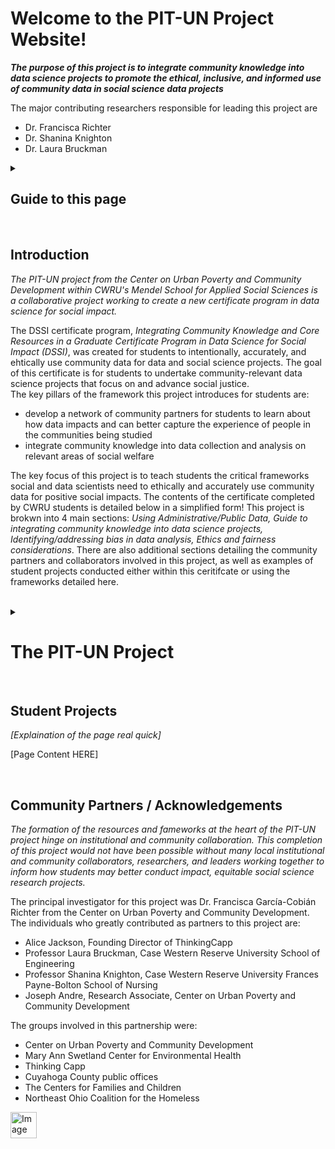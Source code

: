 <html>

<body>
  
<h1> Welcome to the PIT-UN Project Website! </h1>
<p> <b><i> The purpose of this project is to integrate community knowledge into data science projects to promote the ethical, inclusive, and informed use of community data in social science data projects </i></b> </p>
  
<p> The major contributing researchers responsible for leading this project are 
<ul>
<li>Dr. Francisca Richter</li>
<li>Dr. Shanina Knighton</li>
<li>Dr. Laura Bruckman</li>
</ul>
</p>

 <details><summary><h2> Guide to this page </h2></summary> 
  <p> The contents of this page are as ordered: 
    <ol type = "1">
      <li><a href = "#intro_section">Introduction to PIT-UN</a></li>
      <li><a href = "#sources_section">Using Administrative/Public Data</a></li> 
      <li><a href = "#ResQs_section">Guide to Integrating Community Knowledge</a></li>
      <li><a href = "#UData_section">Identifying/Addressing Bias in Data Analysis</a></li>
      <li><a href = "#ethics_section">Ethics and Fairness Considerations</a></li>
      <li><a href = "#Student_Pro_section">Student Projects</a></li>
      <li><a href = "#comm_partners_section">Community Partners / Acknowledgements</a></li>
    </ol>
    </p>
  </details>
  <br>

<h2>Introduction <a name = "intro_section"></a></h2>
  <p> <i> The PIT-UN project from the Center on Urban Poverty and Community Development within CWRU's Mendel School for Applied Social Sciences is a collaborative project working to create a new certificate program in data science for social impact. </i> </p>
    <p> The DSSI certificate program, <i>Integrating Community Knowledge and Core Resources in a Graduate Certificate Program in Data Science
for Social Impact (DSSI)</i>, was created for students to intentionally, accurately, and ehtically use community data for data and social science projects. The goal of this certificate is for students to undertake community-relevant data science projects that focus on and advance social justice. <br>
  The key pillars of the framework this project introduces for students are:
  <ul>
    <li>develop a network of community partners for students to learn about how data impacts and can better capture the experience of people in the communities being studied</li>
    <li>integrate community knowledge into data collection and analysis on relevant areas of social welfare</li>
  </ul>
  The key focus of this project is to teach students the critical frameworks social and data scientists need to ethically and accurately use community data for positive social impacts. The contents of the certificate completed by CWRU students is detailed below in a simplified form! This project is brokwn into 4 main sections: <i>Using Administrative/Public Data, Guide to integrating community knowledge into data science projects, Identifying/addressing bias in data analysis, Ethics and fairness considerations</i>. There are also additional sections detailing the community partners and collaborators involved in this project, as well as examples of student projects conducted either within this ceritifcate or using the frameworks detailed here. 
</p>

<br>
<details><summary><h1> The PIT-UN Project </h1></summary> 
<h2><a name = "sources_section">Using Administrative/Public Data</a></h2>
  <p> <i> Here we provide databases and individual data sets on topics of interest for different social science data projects </i> </p>
    <p> Finding what data you want to work with is one of the most crucial steps in the reseach process. Many datasets are private or non public-access data sets which can only be accessed via a permission request and an IRB. 
      <br><br> To make the data collection process easier, we have compiled a list of databases and wesbites that offer publicly available data. The best sites for a wide variety of data for social science projects are below, as are data sets available by topic!
      <br><br> <b>General Data Platforms:</b>
      <ul>
        <li><a href = "https://data.world/">Data World</a> - an open source data platform that has a large collaborative data community with access to online data sets</li>
        <li><a href = "https://www.kaggle.com/datasets">Kaggle</a> - an open source data platform that has free access to a wide variety of data sets </li>
       <li><a href = "https://data.gov/">Data.gov</a> - the US government's open data platform</li>
        <li><a href = "https://cloud.google.com/datasets">Google Cloud</a> - Google Cloud's publicly available data sets</li>
      <li><a href="https://www.nature.com/sdata/policies/repositories#broad-earth-env">Nature's Scientific Data respository</a> - a collection of publicily available databases on social, environmental, health, and hard sciences</li>
  </ul>
      
      <br><details><summary><b>Homelessness</b></summary>
      <ul>
        <li><a href = "https://catalog.data.gov/dataset?tags=homeless">Data.Goc homeslessness data sets</a></li>
        <li><a href = "https://evictionlab.org/eviction-tracking/">Eviction Lab data</a></li>
        <li><a href = "https://datahub.io/gavram/homelessness">Data Hub homelessness data sets</a></li>
        <li><a href = "https://data.world/datasets/homelessness">Data World homelessness data sets</a></li>
        <li><a href = "https://nche.ed.gov/data-collection/">National Center for Homeless Education data</a></li>
        </ul>
      </details>
  
  <br><details><summary><b>Food Insecurity</b></summary>
  <ul>
      <li><a href="https://data.nal.usda.gov/dataset/food-security-united-states-0">US Department of Agriculture food insecurity data </a></li>
      <li><a href="https://www.census.gov/data/datasets/time-series/demo/cps/cps-supp_cps-repwgt/cps-food-security.html">US Census food insecurity data </a></li>
      <li><a href="https://catalog.data.gov/dataset/food-security-in-the-united-states">Economics Research Service food insecurity data </a></li>
      <li><a href="https://data.world/datasets/food-security">Data World food insecurity data </a></li>
    </ul>
    </details>
  
      <br><details><summary><b>Early Childhood Data</b></summary>
      <ul>
      <li><a href="https://ectacenter.org/portal/ecdata.asp">ECTA childhood data sources - this is a database containing lots of sites where you can access early childhood data </a></li>
      <li><a href="https://www.cdc.gov/ncbddd/childdevelopment/data.html">CDC Child Development data </a></li>
      <li><a href="https://www.childandfamilydataarchive.org/cfda/pages/cfda/index.html">University of Michigan Child and Family Data Archive </a></li>
      </ul>
      </details>

      <br><details><summary><b> Child Welfare Data</b></summary>
      <ul>
      <li><a href="http://childwelfaresparc.org/wp-content/uploads/2014/09/Knowing-the-Numbers.pdf">SPARC Overview on Accessing and Using Child Welfare Data </a></li>
      <li><a href="https://www.childwelfare.gov/topics/systemwide/statistics/">Child Welfare Information Gateway - US Department of Health & Human Services </a></li>
      <li><a href="https://www.acf.hhs.gov/cb/data-research">Children's Bureau data and research </a></li>
      </ul>
      </details>

      
      <br><details><summary><b>Earth/Nature Data</b></summary>
      <ul>
      <li><a href="https://www.earthdata.nasa.gov/">NASA Earth Data </a></li>
      <li><a href="https://gisgeography.com/natural-earth-data-free-gis-public/">GIS Geography Natural Earth Data </a></li>
      </ul>
     </details>
  </p>

<h2>Guide to Integrating Community Knowledge<a name = "ResQs_section"></a></h2>
  <p> <i> [Explaination of the page real quick] </i> </p>
    <p> [Page Content HERE] </p>

<h2>Identifying/Addressing Bias in Data Analysis<a name = "UData_section"></a></h2>
  <p> <i> [Explaination of the page real quick] </i> </p>
    
  <h4>C&P Modeling</h4>
  <p>[Content]<br><br>
  <b>Topic-Specific Examples:</b>
  <details><summary><b>Homelessness</b></summary>
    [content]
     </details>
  <details><summary><b>SNAP & WIC</b></summary>
    [content]
     </details>
  </p>
  
  
<h2>Ethics and Fairness Considerations<a name = "ethics_section"></a></h2>
  <p> <i> [Explaination of the page real quick] </i> </p>
    <p> [Page Content HERE] </p>
</details>
  
  
<br>  
<h2>Student Projects<a name = "Student_Pro_section"></a></h2>
  <p> <i> [Explaination of the page real quick] </i> </p>
    <p> [Page Content HERE] </p>

<br>
<h2>Community Partners / Acknowledgements <a name = "comm_partners_section"></a></h2>
  <p> <i> The formation of the resources and fameworks at the heart of the PIT-UN project hinge on institutional and community collaboration. This completion of this project would not have been possible without many local institutional and community collaborators, researchers, and leaders working together to inform how students may better conduct impact, equitable social science research projects. </i> </p>
    <p> The principal investigator for this project was Dr. Francisca García-Cobián Richter from the Center on Urban Poverty and Community Development. <br> 
  The individuals who greatly contributed as partners to this project are:
  <ul>
    <li>Alice Jackson, Founding Director of ThinkingCapp</li>
    <li>Professor Laura Bruckman, Case Western Reserve University School of Engineering</li>
    <li>Professor Shanina Knighton, Case Western Reserve University Frances Payne-Bolton School of Nursing</li>
    <li>Joseph Andre, Research Associate, Center on Urban Poverty and Community Development</li>
  </ul>
  The groups involved in this partnership were:
    <ul>
      <li>Center on Urban Poverty and Community Development</li>
      <li>Mary Ann Swetland Center for Environmental Health</li>
      <li>Thinking Capp</li>
      <li>Cuyahoga County public offices</li>
      <li>The Centers for Families and Children</li>
      <li>Northeast Ohio Coalition for the Homeless</li>
    </ul>
    <a href = "https://drive.google.com/file/d/1gYMKipKl7juDsxbH5NFZWBE83ikZmkF5/view?usp=sharing"><img src="Screenshot 2022-07-05 111449.jpg" alt="Image" height="42" width="42"></a>
</p>

</body>
</html>
